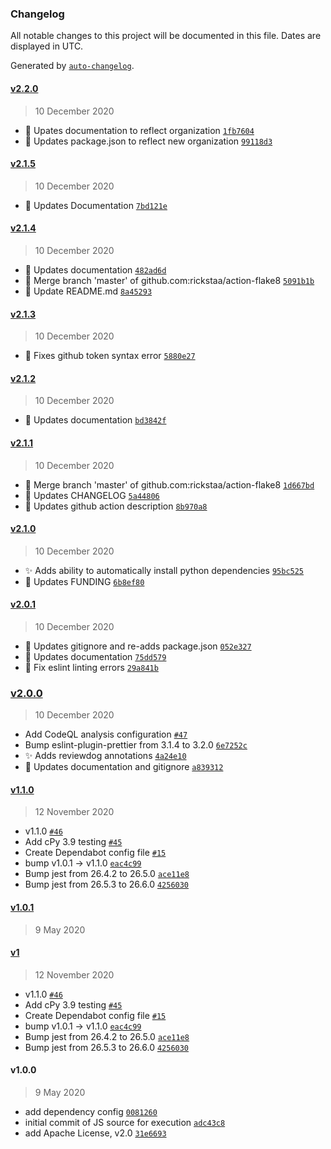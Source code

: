 ### Changelog

All notable changes to this project will be documented in this file. Dates are displayed in UTC.

Generated by [`auto-changelog`](https://github.com/CookPete/auto-changelog).

#### [v2.2.0](https://github.com/reviewdog/action-flake8/compare/v2.1.5...v2.2.0)

> 10 December 2020

- :memo: Upates documentation to reflect organization [`1fb7604`](https://github.com/reviewdog/action-flake8/commit/1fb760482677fbaaa7985e54aa71fa6274c29ef7)
- :wrench: Updates package.json to reflect new organization [`99118d3`](https://github.com/reviewdog/action-flake8/commit/99118d3f43aa47361dec2b1832639c5d803a263f)

#### [v2.1.5](https://github.com/reviewdog/action-flake8/compare/v2.1.4...v2.1.5)

> 10 December 2020

- :memo: Updates Documentation [`7bd121e`](https://github.com/reviewdog/action-flake8/commit/7bd121e581dfc57812251c2980c0def32a9a0406)

#### [v2.1.4](https://github.com/reviewdog/action-flake8/compare/v2.1.3...v2.1.4)

> 10 December 2020

- :memo: Updates documentation [`482ad6d`](https://github.com/reviewdog/action-flake8/commit/482ad6d06320b43aec525946d2556e4f294654c8)
- :twisted_rightwards_arrows: Merge branch 'master' of github.com:rickstaa/action-flake8 [`5091b1b`](https://github.com/reviewdog/action-flake8/commit/5091b1b354b9d78204008b9b7dac8d982e5c7a03)
- :memo: Update README.md [`8a45293`](https://github.com/reviewdog/action-flake8/commit/8a45293c6e369e7049ef47694ea4ab08227a7476)

#### [v2.1.3](https://github.com/reviewdog/action-flake8/compare/v2.1.2...v2.1.3)

> 10 December 2020

- :bug: Fixes github token syntax error [`5880e27`](https://github.com/reviewdog/action-flake8/commit/5880e27bc562af77727ddc1e10d232061f4e16f8)

#### [v2.1.2](https://github.com/reviewdog/action-flake8/compare/v2.1.1...v2.1.2)

> 10 December 2020

- :memo: Updates documentation [`bd3842f`](https://github.com/reviewdog/action-flake8/commit/bd3842ffa8d983538365252489469107da943149)

#### [v2.1.1](https://github.com/reviewdog/action-flake8/compare/v2.1.0...v2.1.1)

> 10 December 2020

- :twisted_rightwards_arrows: Merge branch 'master' of github.com:rickstaa/action-flake8 [`1d667bd`](https://github.com/reviewdog/action-flake8/commit/1d667bd7d3af498e2e15aa37bc954c39b8cbd23e)
- :memo: Updates CHANGELOG [`5a44806`](https://github.com/reviewdog/action-flake8/commit/5a4480643643243b10a83637318d12877e0e4ef2)
- :wrench: Updates github action description [`8b970a8`](https://github.com/reviewdog/action-flake8/commit/8b970a86fcc83da121aced85f68db0cc2cde4fa3)

#### [v2.1.0](https://github.com/reviewdog/action-flake8/compare/v2.0.1...v2.1.0)

> 10 December 2020

- :sparkles: Adds ability to automatically install python dependencies [`95bc525`](https://github.com/reviewdog/action-flake8/commit/95bc52598de7587bf0c25b77b08989b51cc99805)
- :memo: Updates FUNDING [`6b8ef80`](https://github.com/reviewdog/action-flake8/commit/6b8ef80b7c49ff92fcd3596f776bd958522beca2)

#### [v2.0.1](https://github.com/reviewdog/action-flake8/compare/v2.0.0...v2.0.1)

> 10 December 2020

- :see_no_evil: Updates gitignore and re-adds package.json [`052e327`](https://github.com/reviewdog/action-flake8/commit/052e327b411294a87d1b2df3f79831236844da1b)
- :memo: Updates documentation [`75dd579`](https://github.com/reviewdog/action-flake8/commit/75dd579a74441048625692c7c0ada9778f11a305)
- :rotating_light: Fix eslint linting errors [`29a841b`](https://github.com/reviewdog/action-flake8/commit/29a841bc3e5186ca55f36641aacf69833adfdc7b)

### [v2.0.0](https://github.com/reviewdog/action-flake8/compare/v1.1.0...v2.0.0)

> 10 December 2020

- Add CodeQL analysis configuration [`#47`](https://github.com/reviewdog/action-flake8/pull/47)
- Bump eslint-plugin-prettier from 3.1.4 to 3.2.0 [`6e7252c`](https://github.com/reviewdog/action-flake8/commit/6e7252cf34ddd1c527e5d0e1d1b7b0f9f98ba5be)
- :sparkles: Adds reviewdog annotations [`4a24e10`](https://github.com/reviewdog/action-flake8/commit/4a24e107785122276b26bbb79b95eec8477b6d50)
- :memo: Updates documentation and gitignore [`a839312`](https://github.com/reviewdog/action-flake8/commit/a839312efa517d1694b9ba1f1fddd4ef52acde89)

#### [v1.1.0](https://github.com/reviewdog/action-flake8/compare/v1.0.1...v1.1.0)

> 12 November 2020

- v1.1.0 [`#46`](https://github.com/reviewdog/action-flake8/pull/46)
- Add cPy 3.9 testing [`#45`](https://github.com/reviewdog/action-flake8/pull/45)
- Create Dependabot config file [`#15`](https://github.com/reviewdog/action-flake8/pull/15)
- bump v1.0.1 -&gt; v1.1.0 [`eac4c99`](https://github.com/reviewdog/action-flake8/commit/eac4c9964d4a30773065976bbbcc78413a0f430f)
- Bump jest from 26.4.2 to 26.5.0 [`ace11e8`](https://github.com/reviewdog/action-flake8/commit/ace11e81a1e1b1b75d0b3428dfa6a2d1f53dc904)
- Bump jest from 26.5.3 to 26.6.0 [`4256030`](https://github.com/reviewdog/action-flake8/commit/4256030ad459a7dd69a1af49390f2958a4f2fcfa)

#### [v1.0.1](https://github.com/reviewdog/action-flake8/compare/v1...v1.0.1)

> 9 May 2020

#### [v1](https://github.com/reviewdog/action-flake8/compare/v1.0.0...v1)

> 12 November 2020

- v1.1.0 [`#46`](https://github.com/reviewdog/action-flake8/pull/46)
- Add cPy 3.9 testing [`#45`](https://github.com/reviewdog/action-flake8/pull/45)
- Create Dependabot config file [`#15`](https://github.com/reviewdog/action-flake8/pull/15)
- bump v1.0.1 -&gt; v1.1.0 [`eac4c99`](https://github.com/reviewdog/action-flake8/commit/eac4c9964d4a30773065976bbbcc78413a0f430f)
- Bump jest from 26.4.2 to 26.5.0 [`ace11e8`](https://github.com/reviewdog/action-flake8/commit/ace11e81a1e1b1b75d0b3428dfa6a2d1f53dc904)
- Bump jest from 26.5.3 to 26.6.0 [`4256030`](https://github.com/reviewdog/action-flake8/commit/4256030ad459a7dd69a1af49390f2958a4f2fcfa)

#### v1.0.0

> 9 May 2020

- add dependency config [`0081260`](https://github.com/reviewdog/action-flake8/commit/0081260a30ae115cd4e0dcd84405dfdf20a3563a)
- initial commit of JS source for execution [`adc43c8`](https://github.com/reviewdog/action-flake8/commit/adc43c8ef4b1c37819d1256e8c23aa3ed140a14a)
- add Apache License, v2.0 [`31e6693`](https://github.com/reviewdog/action-flake8/commit/31e66938b86696eda4f2ba4e8f834647dc3c5bb1)
